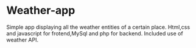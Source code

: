# Weather-app
Simple app displaying all the weather entities of a certain place. Html,css and javascript for frotend,MySql and php for backend. Included use of weather API.
